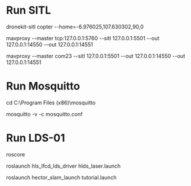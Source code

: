 # Run SITL
dronekit-sitl copter --home=-6.976025,107.630302,90,0


mavproxy --master tcp:127.0.0.1:5760 --sitl 127.0.0.1:5501 --out 127.0.0.1:14550 --out 127.0.0.1:14551


mavproxy --master com23 --sitl 127.0.0.1:5501 --out 127.0.0.1:14550 --out 127.0.0.1:14551


# Run Mosquitto
cd C:\Program Files (x86)\mosquitto

mosquitto -v -c mosquitto.conf

# Run LDS-01
roscore

roslaunch hls_lfcd_lds_driver hlds_laser.launch

roslaunch hector_slam_launch tutorial.launch